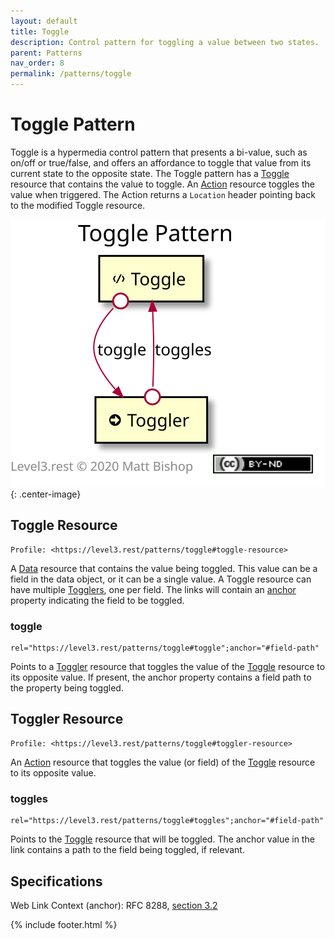 ```yaml
---
layout: default
title: Toggle
description: Control pattern for toggling a value between two states.
parent: Patterns
nav_order: 8
permalink: /patterns/toggle
---
```

# Toggle Pattern

Toggle is a hypermedia control pattern that presents a bi-value, such as on/off or true/false, and offers an affordance to toggle that value from its current state to the opposite state. The Toggle pattern has a [Toggle](#toggle-resource) resource that contains the value to toggle. An [Action](../profiles/action.md) resource toggles the value when triggered. The Action returns a `Location` header pointing back to the modified Toggle resource.

![](toggle/relations.svg){: .center-image}

## Toggle Resource

```
Profile: <https://level3.rest/patterns/toggle#toggle-resource>
```

A [Data](../profiles/data.md) resource that contains the value being toggled. This value can be a field in the data object, or it can be a single value. A Toggle resource can have multiple [Togglers](#toggler-resource), one per field. The links will contain an [anchor](https://tools.ietf.org/html/rfc8288#section-3.2) property indicating the field to be toggled.

### toggle

```
rel="https://level3.rest/patterns/toggle#toggle";anchor="#field-path"
```

Points to a [Toggler](#toggler-resource) resource that toggles the value of the [Toggle](#toggle-resource) resource to its opposite value. If present, the anchor property contains a field path to the property being toggled.

## Toggler Resource

```
Profile: <https://level3.rest/patterns/toggle#toggler-resource>
```

An [Action](../profiles/action.md) resource that toggles the value (or field) of the [Toggle](#toggle-resource) resource to its opposite value.

### toggles

```
rel="https://level3.rest/patterns/toggle#toggles";anchor="#field-path"
```

Points to the [Toggle](#toggle-resource) resource that will be toggled. The anchor value in the link contains a path to the field being toggled, if relevant.

## Specifications

Web Link Context (anchor): RFC 8288, [section 3.2](https://tools.ietf.org/html/rfc8288#section-3.2)

{% include footer.html %}
